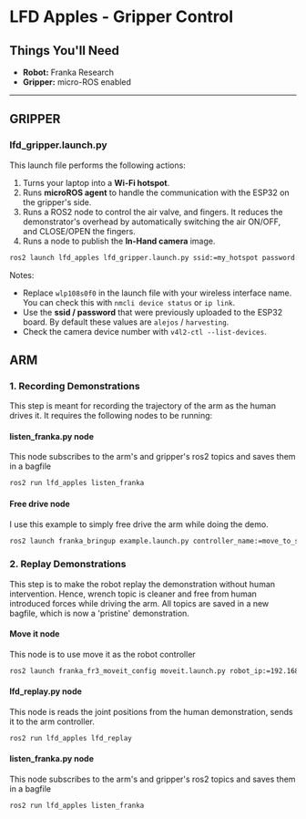 # LFD Apples - Gripper Control

## Things You'll Need

- **Robot:** Franka Research
- **Gripper:** micro-ROS enabled

---

## GRIPPER

### lfd_gripper.launch.py 
This launch file performs the following actions: 

1) Turns your laptop into a **Wi-Fi hotspot**.
2) Runs **microROS agent** to handle the communication with the ESP32 on the gripper's side.
3) Runs a ROS2 node to control the air valve, and fingers. It reduces the demonstrator's overhead by automatically switching the air ON/OFF, and CLOSE/OPEN the fingers.
4) Runs a node to publish the **In-Hand camera** image.


```bash
ros2 launch lfd_apples lfd_gripper.launch.py ssid:=my_hotspot password:=mypassword palm_camera_device_num:=4

```


Notes: 
* Replace `wlp108s0f0` in the launch file with your wireless interface name. You can check this with `nmcli device status` or `ip link`.
* Use the **ssid / password** that were previously uploaded to the ESP32 board. By default these values are `alejos` / `harvesting`.
* Check the camera device number with `v4l2-ctl --list-devices`.

## ARM

### 1. Recording Demonstrations
This step is meant for recording the trajectory of the arm as the human drives it. It requires the following nodes to be running:


#### listen_franka.py node
This node subscribes to the arm's and gripper's ros2 topics and saves them in a bagfile

```bash
ros2 run lfd_apples listen_franka
```

#### Free drive node
I use this example to simply free drive the arm while doing the demo.

```bash
ros2 launch franka_bringup example.launch.py controller_name:=move_to_start_example_controller
```



### 2. Replay Demonstrations
This step is to make the robot replay the demonstration without human intervention. Hence, wrench topic is cleaner and free from human introduced forces while driving the arm.
All topics are saved in a new bagfile, which is now a 'pristine' demonstration.


#### Move it node
This node is to use move it as the robot controller
```bash
ros2 launch franka_fr3_moveit_config moveit.launch.py robot_ip:=192.168.1.11
```

#### lfd_replay.py node
This node is reads the joint positions from the human demonstration, sends it to the arm controller.

```bash
ros2 run lfd_apples lfd_replay
```

#### listen_franka.py node
This node subscribes to the arm's and gripper's ros2 topics and saves them in a bagfile

```bash
ros2 run lfd_apples listen_franka
```